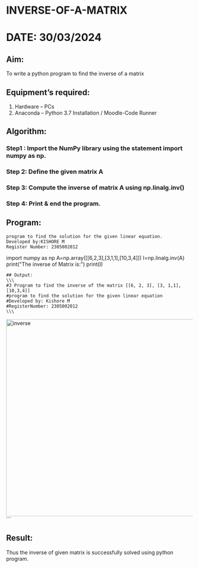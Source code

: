 # INVERSE-OF-A-MATRIX
# DATE: 30/03/2024
## Aim:
To write a python program to find the inverse of a matrix
## Equipment’s required:
1. 	Hardware – PCs
2. 	Anaconda – Python 3.7 Installation / Moodle-Code Runner
## Algorithm:
### Step1 : Import the NumPy library using the statement import numpy as np.
### Step 2: Define the given matrix A
### Step 3: Compute the inverse of matrix A using np.linalg.inv()
### Step 4: Print & end the program.
## Program:
```
program to find the solution for the given linear equation.
Developed by:KISHORE M
Register Number: 2305002012
```
import numpy as np
A=np.array([[6,2,3],[3,1,1],[10,3,4]])
I=np.linalg.inv(A)
print("The inverse of Matrix is:")
print(I)
```
## Output:
\\\
#3 Program to find the inverse of the matrix [[6, 2, 3], [3, 1,1], [10,3,4]]
#program to find the solution for the given linear equation
#Developed by: Kishore M
#RegisterNumber: 2305002012
\\\
```
<img width="531" alt="inverse" src="https://github.com/kishore07062005/INVERSE-OF-A-MATRIX/assets/156066116/77d88e66-ff4e-43d3-8acd-f7fe5ced4480">
```

## Result:
Thus the inverse of given matrix is successfully solved using python program.
